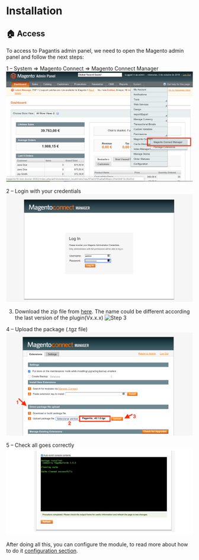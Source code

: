 # Installation

## :house: Access

To access to Pagantis admin panel, we need to open the Magento admin panel and follow the next steps:

1 – System => Magento Connect => Magento Connect Manager
![Step 1](./install-step1.png?raw=true "Step 1")

2 – Login with your credentials 
![Step 2](./install-step2.png?raw=true "Step 2")

3. Download the zip file from [here](https://github.com/pagantis/magento-1x/releases/latest). The name could be different according the last version of the plugin(Vx.x.x)
![Step 3](./install-step2b?raw=true "Step 3")

4 – Upload the package (.tgz file)
![Step 4](./install-step3.png?raw=true "Step 4")

5 – Check all goes correctly
![Step 5](./install-step4.png?raw=true "Step 5")

After doing all this, you can configure the module, to read more about how to do it [configuration section](/Documentation/configuration.md).